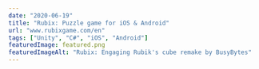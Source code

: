 ```yaml
---
date: "2020-06-19"
title: "Rubix: Puzzle game for iOS & Android"
url: "www.rubixgame.com/en"
tags: ["Unity", "C#", "iOS", "Android"]
featuredImage: featured.png
featuredImageAlt: "Rubix: Engaging Rubik's cube remake by BusyBytes"
---
```

